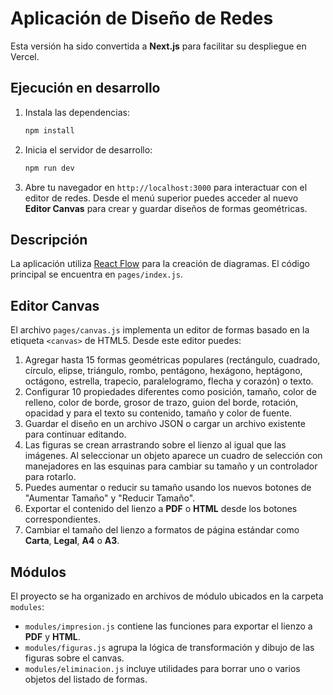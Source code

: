 # Aplicación de Diseño de Redes

Esta versión ha sido convertida a **Next.js** para facilitar su despliegue en Vercel.

## Ejecución en desarrollo

1. Instala las dependencias:
   ```bash
   npm install
   ```
2. Inicia el servidor de desarrollo:
   ```bash
   npm run dev
   ```
3. Abre tu navegador en `http://localhost:3000` para interactuar con el editor de redes.
   Desde el menú superior puedes acceder al nuevo **Editor Canvas** para crear y guardar diseños de formas geométricas.

## Descripción

La aplicación utiliza [React Flow](https://reactflow.dev/) para la creación de diagramas.
El código principal se encuentra en `pages/index.js`.

## Editor Canvas

El archivo `pages/canvas.js` implementa un editor de formas basado en la etiqueta
`<canvas>` de HTML5. Desde este editor puedes:

1. Agregar hasta 15 formas geométricas populares (rectángulo, cuadrado, círculo,
   elipse, triángulo, rombo, pentágono, hexágono, heptágono, octágono, estrella,
   trapecio, paralelogramo, flecha y corazón) o texto.
2. Configurar 10 propiedades diferentes como posición, tamaño, color de relleno,
   color de borde, grosor de trazo, guion del borde, rotación, opacidad y para el
   texto su contenido, tamaño y color de fuente.
3. Guardar el diseño en un archivo JSON o cargar un archivo existente para
   continuar editando.
4. Las figuras se crean arrastrando sobre el lienzo al igual que las imágenes. Al seleccionar un objeto aparece un cuadro de selección con manejadores en las esquinas para cambiar su tamaño y un controlador para rotarlo.
5. Puedes aumentar o reducir su tamaño usando los nuevos botones de "Aumentar Tamaño" y "Reducir Tamaño".
6. Exportar el contenido del lienzo a **PDF** o **HTML** desde los botones correspondientes.
7. Cambiar el tamaño del lienzo a formatos de página estándar como **Carta**, **Legal**, **A4** o **A3**.

## Módulos

El proyecto se ha organizado en archivos de módulo ubicados en la carpeta `modules`:

- `modules/impresion.js` contiene las funciones para exportar el lienzo a **PDF** y **HTML**.
- `modules/figuras.js` agrupa la lógica de transformación y dibujo de las figuras sobre el canvas.
- `modules/eliminacion.js` incluye utilidades para borrar uno o varios objetos del listado de formas.
